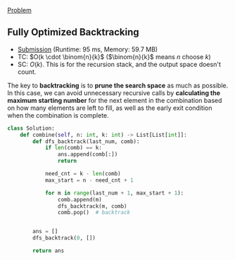 [Problem](https://leetcode.com/problems/combinations/)

## Fully Optimized Backtracking

- [Submission](https://leetcode.com/problems/combinations/submissions/1637027183/?envType=study-plan-v2&envId=top-interview-150) (Runtime: 95 ms, Memory: 59.7 MB)
- TC: $O(k \cdot \binom{n}{k}$ ($\binom{n}{k}$ means $n$ choose $k$)
- SC: $O(k)$. This is for the recursion stack, and the output space doesn't count.

The key to **backtracking** is to **prune the search space** as much as possible. In this case, we can avoid unnecessary recursive calls by **calculating the maximum starting number** for the next element in the combination based on how many elements are left to fill, as well as the early exit condition when the combination is complete.
<br>

```python
class Solution:
    def combine(self, n: int, k: int) -> List[List[int]]:
        def dfs_backtrack(last_num, comb):
            if len(comb) == k:
                ans.append(comb[:])
                return

            need_cnt = k - len(comb)
            max_start = n - need_cnt + 1

            for m in range(last_num + 1, max_start + 1):
                comb.append(m)
                dfs_backtrack(m, comb)
                comb.pop()  # backtrack


        ans = []
        dfs_backtrack(0, [])

        return ans
```